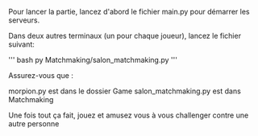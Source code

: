 Pour lancer la partie, lancez d'abord le fichier main.py pour démarrer les serveurs.

Dans deux autres terminaux (un pour chaque joueur), lancez le fichier suivant:

'''
bash
py Matchmaking/salon_matchmaking.py
'''

Assurez-vous que :

morpion.py est dans le dossier Game
salon_matchmaking.py est dans Matchmaking

Une fois tout ça fait, jouez et amusez vous à vous challenger contre une autre personne